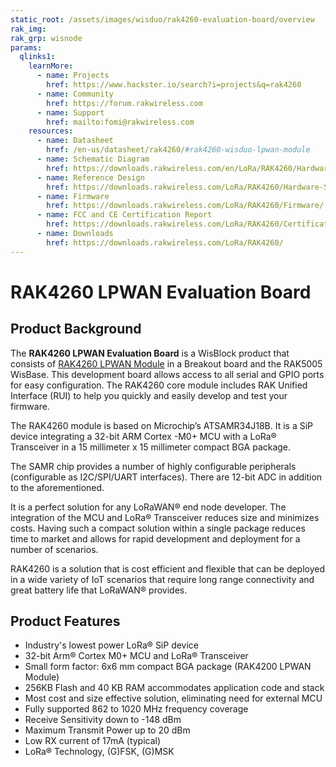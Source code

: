 ```yaml
---
static_root: /assets/images/wisduo/rak4260-evaluation-board/overview
rak_img: 
rak_grp: wisnode
params:
  qlinks1:
    learnMore:
      - name: Projects
        href: https://www.hackster.io/search?i=projects&q=rak4260
      - name: Community
        href: https://forum.rakwireless.com
      - name: Support
        href: mailto:fomi@rakwireless.com
    resources:
      - name: Datasheet
        href: /en-us/datasheet/rak4260/#rak4260-wisduo-lpwan-module
      - name: Schematic Diagram
        href: https://downloads.rakwireless.com/en/LoRa/RAK4260/Hardware-Specification/RAK4260_EVB_Schematic.pdf
      - name: Reference Design
        href: https://downloads.rakwireless.com/LoRa/RAK4260/Hardware-Specification/RAK4260_Reference_Design.rar
      - name: Firmware
        href: https://downloads.rakwireless.com/LoRa/RAK4260/Firmware/
      - name: FCC and CE Certification Report
        href: https://downloads.rakwireless.com/LoRa/RAK4260/Certification-Report/
      - name: Downloads
        href: https://downloads.rakwireless.com/LoRa/RAK4260/
---
```

# RAK4260 LPWAN Evaluation Board

<rk-img
  :src="`${$frontmatter.static_root}/rak4260-overview.png`"
  width="50%"
  figure-number="1"
  caption="RAK4260 LPWAN Evaluation Board"
/>

## Product Background

The **RAK4260 LPWAN Evaluation Board** is a WisBlock product that consists of [RAK4260 LPWAN Module](https://store.rakwireless.com/products/rak4260-lora-module) in a Breakout board and the RAK5005 WisBase. This development board allows access to all serial and GPIO ports for easy configuration. The RAK4260 core module includes RAK Unified Interface (RUI) to help you quickly and easily develop and test your firmware.

The RAK4260 module is based on Microchip’s ATSAMR34J18B. It is a SiP device integrating a 32-bit ARM Cortex -M0+ MCU with a LoRa® Transceiver in a 15 millimeter x 15 millimeter compact BGA package.

The SAMR chip provides a number of highly configurable peripherals (configurable as I2C/SPI/UART interfaces). There are 12-bit ADC in addition to the aforementioned.

It is a perfect solution for any LoRaWAN® end node developer. The integration of the MCU and LoRa® Transceiver reduces size and minimizes costs. Having such a compact solution within a single package reduces time to market and allows for rapid development and deployment for a number of scenarios.

RAK4260 is a solution that is cost efficient and flexible that can be deployed in a wide variety of IoT scenarios that require long range connectivity and great battery life that LoRaWAN® provides.

<rk-btn
  src="../quickstart"
  label="Setup your RAK4260 LPWAN Evaluation Board"
/>

<rk-quick-links :params="$page.frontmatter.params.qlinks1" />

## Product Features

- Industry's lowest power LoRa® SiP device
- 32-bit Arm® Cortex M0+ MCU and LoRa® Transceiver
- Small form factor: 6x6 mm compact BGA package (RAK4200 LPWAN Module)
- 256KB Flash and 40 KB RAM accommodates application code and stack
- Most cost and size effective solution, eliminating need for external MCU
- Fully supported 862 to 1020 MHz frequency coverage
- Receive Sensitivity down to -148 dBm
- Maximum Transmit Power up to 20 dBm
- Low RX current of 17mA (typical)
- LoRa® Technology, (G)FSK, (G)MSK

<rk-btn
  src="https://store.rakwireless.com/products/rak4260-evaluation-board"
  label="Buy a RAK4260 LPWAN Evaluation Board"
  _blank
/>

